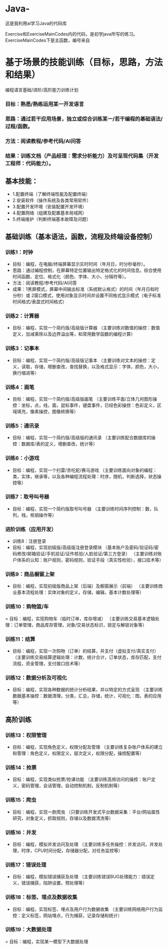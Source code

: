 # Java-
这是我利用ai学习Java的代码库

Exercise和ExerciseMainCodes内的代码，是初学java所写的练习。ExerciseMainCodes下是主函数，编号来自


# 基于场景的技能训练（目标，思路，方法和结果）
编程语言基础/进阶/高阶能力训练计划
### 目标：熟悉/熟练运用某一开发语言
### 思路：通过若干应用场景，独立或综合训练某一/若干编程的基础语法/过程/函数。
### 方法：阅读教程/参考代码/AI问答
### 结果：训练文档（产品经理：需求分析能力）及可呈现代码集（开发工程师：代码能力）。

## 基本技能：
- 1.配置终端（了解终端性能及配置终端）
- 2.安装软件（操作系统及各类常用软件）
- 3.配置开发环境（安装配置开发环境）
- 4.配置网络（组建及配置基本局域网）
- 5.终端维护（判断终端基本故障及问题）

## 基础训练（基本语法，函数，流程及终端设备控制）

### 训练1：时钟
- 目标：编程，在电脑/终端屏幕显示实时时间（年月日，时分秒毫秒）。
- 思路：通过编程控制，在屏幕特定位置输出特定格式化的时间信息。综合使用时间函数、定位、格式化（颜色、字体、大小、分隔符等）。
- 方法：阅读教程/参考代码/AI问答
- 成果：1黑屏模式，屏幕中间输出标准（系统默认格式）的时间（年月日和时分秒）或 2窗口模式，使用对象显示时间并设置不同格式显示模式（电子标准时间格式/表盘式时间格式）

### 训练2：计算器
- 目标：编程，实现一个简约版/高级版计算器
（主要训练对数值的操控：数值定义，加减乘除以及边界溢出等，和常用数学函数的编程计算）

### 训练3：记事本
- 目标：编程，实现一个简约版/高级版记事本
（主要训练对文本的操控：定义，读取，存储，增删查改，查找替换，以及格式显示：字体，颜色，大小，换行缩进等）

### 训练4：画笔
- 目标：编程，实现一个简约版/高级版画笔
（主要训练平面/立体几何图形操控：坐标，点，线，面，鼠标事件，键盘事件，已经色彩操控：色彩定义，区域填充，像素操控，图像转换等）

### 训练5：通讯录
- 目标：编程，实现一个简约版/高级版的通讯录
（主要训练配合数据库的操控：数据库/表的定义，增删查改，统计等）

### 训练6：小游戏
- 目标：编程，实现一个扫雷/贪吃蛇/赛马游戏
（主要训练面向对象的编程：类，实体，继承等，以及各种编程流程处理：时序，随机，判断选择，状态操控等）

### 训练7：取号叫号器
- 目标：编程，实现一个简约版取号叫号器
（主要训练时间序列控制：数，队列，栈，核销操作等）


### 进阶训练（应用开发）
- 训练8：注册登录
- 目标：编程，实现初级版/高级版注册登录模块
（基本账户及密码/验证码/密码修改/邮箱验证/手机验证/证件核验/人脸验证/第三方登录）
（主要训练对账户体系的认知：账户规则，密码规则，验证手段（真实性检验），接口技术等）

### 训练9：商品橱窗上架
- 目标：编程，实现初级版商品上架（后端）及橱窗展示（前端）
（主要训练商业基本流程处理：实体对象的定义，存储，编辑，基本计数处理等）

### 训练10：购物篮/车
= 目标：编程，实现购物车（临时订单，库存增减）
（主要训练交易基本逻辑处理：订单管理，商品库存管理，对象/交易状态标识，锁定与解锁对象等）

### 训练11：结算
- 目标：编程，实现一次购物（订单）的结算，并支付（虚拟支付/真实支付）
（主要训练交易结算逻辑处理：计数，统计合计，订单状态，库存匹配，支付流程，资金管理，支付接口技术等）

### 训练12：数据分析及可视化
- 目标：编程，实现各种数据的统计分析结果，并以特定的方式呈现
（主要训练数据基本操控：数据清理，分类，汇总，存储，统计，可视化：图，表的应用等）

## 高阶训练
### 训练13：权限管理
- 目标：编程，实现角色定义，权限分配及管理
（主要训练复杂账户体系的建立和管理：角色定义，权限定义，层次定义，权限分配，操控配置等）

### 训练14：抢票
- 目标：编程，实现类似抢票/抢课功能
（主要训练高频访问的操控：账户定义，密码管理，会话管理，自动控制机制，反制机制等）

### 训练15：爬虫
- 目标：编程，实现一款爬虫
（只要训练开发式平台数据采集：平台/网站属性研究，对象定义，抓取规则，存储以及数据清洗等）

### 训练16：并发
- 目标：编程，模拟并发访问及处理
（主要训练多任务操控：并发访问，并发处理，时序，CPU时间分配，存储器分配，对任务监控等）

### 训练17：错误处理
- 目标：编程，模拟错误捕获及处理
（主要训练错误BUG处理能力：错误定义，错误捕获，陷阱设置，预处理等）

### 训练18：标签、埋点及数据收集
- 目标：编程，实现标签、埋点及用户行为数据收集
（主要训练网络用户行为监控：定义标签，网站埋点，行为捕获，记录存储和统计）

### 训练19：大数据处理
= 目标：编程，实现某一模型下大数据处理

